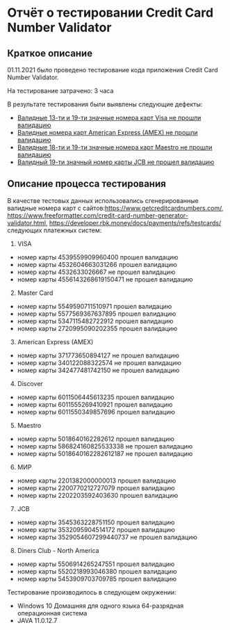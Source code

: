 
# Отчёт о тестировании Credit Card Number Validator

## Краткое описание

01.11.2021 было проведено тестирование кода приложения Credit Card Number Validator.

На тестирование затрачено: 3 часа

В результате тестирования были выявлены следующие дефекты:
* [Валидные 13-ти и 19-ти значные номера карт Visa не прошли валидацию](https://github.com/Lena6ka/CreditCardNumberValidator/issues/5)
* [Валидные номера карт American Express (AMEX) не прошли валидацию](https://github.com/Lena6ka/CreditCardNumberValidator/issues/1)
* [Валидные 18-ти и 19-ти значные номера карт Maestro не прошли валидацию](https://github.com/Lena6ka/CreditCardNumberValidator/issues/3)
* [Валидный 19-ти значный номер карты JCB не прошел валидацию](https://github.com/Lena6ka/CreditCardNumberValidator/issues/6)

## Описание процесса тестирования

В качестве тестовых данных использовались сгенерированные валидные номера карт с сайтов:https://www.getcreditcardnumbers.com/, https://www.freeformatter.com/credit-card-number-generator-validator.html,
https://developer.rbk.money/docs/payments/refs/testcards/
следующих платежных систем:

1. VISA
* номер карты 4539559909960400 прошел валидацию
* номер карты 4532604663031266 прошел валидацию
* номер карты 4532633026667 не прошел валидацию
* номер карты 4556143268619150471 не прошел валидацию

2. Master Card
* номер карты 5549590711510971 прошел валидацию
* номер карты 5577569367637895 прошел валидацию
* номер карты 5347115482722912 прошел валидацию
* номер карты 2720995090202355 прошел валидацию

3. American Express (AMEX)
* номер карты 371773650894127 не прошел валидацию
* номер карты 340122088322574 не прошел валидацию
* номер карты 342477481742150 не прошел валидацию

4. Discover
* номер карты 6011506445613235 прошел валидацию
* номер карты 6011555269410921 прошел валидацию
* номер карты 6011550349857696 прошел валидацию

5. Maestro
* номер карты 5018640162282612 прошел валидацию
* номер карты 586824160825533338 не прошел валидацию
* номер карты 5018640162282612187 не прошел валидацию

6. МИР
* номер карты 2201382000000013 прошел валидацию
* номер карты 2200770212727079 прошел валидацию
* номер карты 2202203592403630 прошел валидацию

7. JCB
* номер карты 3545363228751150 прошел валидацию
* номер карты 3532095904514172 прошел валидацию
* номер карты 3529054607299440737 не прошел валидацию

8. Diners Club - North America
* номер карты 5506914265247551 прошел валидацию
* номер карты 5520218993046380 прошел валидацию
* номер карты 5453909703709785 прошел валидацию

Тестирование производилось в следующем окружении:
* Windows 10 Домашняя для одного языка 64-разрядная операционная система
* JAVA 11.0.12.7
